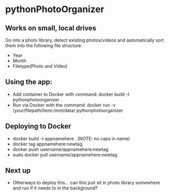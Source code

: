 # pythonPhotoOrganizer

## Works on small, local drives
Go into a photo library, detect existing photos/videos and automatically sort them into the following file structure:
* Year
* Month
* Filetype(Photo and Video)

## Using the app: 
* Add container to Docker with command: docker build -t pythonphotoorganizer .
* Run via Docker with the command: docker run -v /your/filepath/here:/mnt/data/ pythonphotoorganizer

## Deploying to Docker
* docker build -t appnamehere . (NOTE: no caps in name)
* docker tag appnamehere:newtag
* docker push username/appnamehere:newtag
* sudo docker pull username/appnamehere:newtag

## Next up
* Otherways to deploy this... can this just sit in photo library somewhere and run if it needs to in the background?